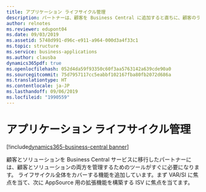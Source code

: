 ```yaml
---
title: アプリケーション ライフサイクル管理
description: パートナーは、顧客を Business Central に追加すると直ちに、顧客のライフサイクル管理、ソリューションの提供、サポートの提供、更新の管理、テストなどができるようになる必要があります。 パートナーが利用できるツールの範囲を拡大するために引き続き作業していきます。
author: relnotes
ms.reviewer: edupont04
ms.date: 09/03/2019
ms.assetid: 5748d991-d96c-e911-a964-000d3a4f33c1
ms.topic: structure
ms.service: business-applications
ms.author: clausba
dynamics365pdf: true
ms.openlocfilehash: 052d4da59f93350c60f3aa5763142a639cde90a0
ms.sourcegitcommit: 75d7957117cc5eabbf102167fba80fb2072d686a
ms.translationtype: HT
ms.contentlocale: ja-JP
ms.lasthandoff: 09/06/2019
ms.locfileid: "1990559"
---
```

# <a name="application-lifecycle-management"></a>アプリケーション ライフサイクル管理

[!include[dynamics365-business-central banner](../includes/dynamics365-business-central.md)]

<!--structure start-->
顧客とソリューションを Business Central サービスに移行したパートナーには、顧客とソリューションの両方を管理するためのツールがすぐに必要になります。 ライフサイクル全体をカバーする機能を追加しています。まず VAR/SI に焦点を当て、次に AppSource 用の拡張機能を構築する ISV に焦点を当てます。
<!--structure end-->



